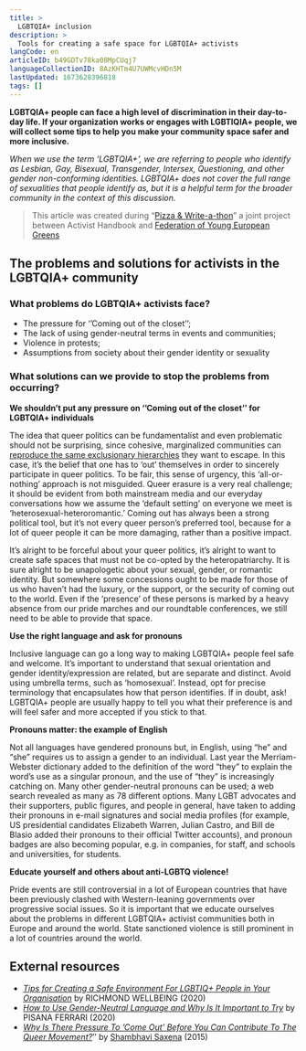 ```yaml
---
title: >
  LGBTQIA+ inclusion
description: >
  Tools for creating a safe space for LGBTQIA+ activists
langCode: en
articleID: b49GDTv78ka08MpCUqj7
languageCollectionID: 8AzKHTm4U7UWMcvHDn5M
lastUpdated: 1673628396818
tags: []
---
```


**LGBTQIA+ people can face a high level of discrimination in their day-to-day life. If your organization works or engages with LGBTIQIA+ people, we will collect some tips to help you make your community space safer and more inclusive.**

_When we use the term ‘LGBTQIA+’, we are referring to people who identify as Lesbian, Gay, Bisexual, Transgender, Intersex, Questioning, and other gender non-conforming identities. LGBTQIA+ does not cover the full range of sexualities that people identify as, but it is a helpful term for the broader community in the context of this discussion._

> This article was created during “[Pizza & Write-a-thon](/writeathon)” a joint project between Activist Handbook and [Federation of Young European Greens](https://fyeg.org/)

## **The problems and solutions for activists in the LGBTQIA+ community**

### **What problems do LGBTQIA+ activists face?**

-   The pressure for ‘’Coming out of the closet’’;
-   The lack of using gender-neutral terms in events and communities;
-   Violence in protests;
-   Assumptions from society about their gender identity or sexuality

### **What solutions can we provide to stop the problems from occurring?**

**We shouldn’t put any pressure on ‘’Coming out of the closet’’ for LGBTQIA+ individuals**

The idea that queer politics can be fundamentalist and even problematic should not be surprising, since cohesive, marginalized communities can [reproduce the same exclusionary hierarchies](http://cake.youthkiawaaz.com/2015/10/04/heirarchies-in-lgbt-movement/) they want to escape. In this case, it’s the belief that one has to ‘out’ themselves in order to sincerely participate in queer politics. To be fair, this sense of urgency, this ‘all-or-nothing’ approach is not misguided. Queer erasure is a very real challenge; it should be evident from both mainstream media and our everyday conversations how we assume the ‘default setting’ on everyone we meet is ‘heterosexual-heteroromantic.’ Coming out has always been a strong political tool, but it’s not every queer person’s preferred tool, because for a lot of queer people it can be more damaging, rather than a positive impact.

It’s alright to be forceful about your queer politics, it’s alright to want to create safe spaces that must not be co-opted by the heteropatriarchy. It is sure alright to be unapologetic about your sexual, gender, or romantic identity. But somewhere some concessions ought to be made for those of us who haven’t had the luxury, or the support, or the security of coming out to the world. Even if the ‘presence’ of these persons is marked by a heavy absence from our pride marches and our roundtable conferences, we still need to be able to provide that space.

**Use the right language and ask for pronouns**

Inclusive language can go a long way to making LGBTQIA+ people feel safe and welcome. It’s important to understand that sexual orientation and gender identity/expression are related, but are separate and distinct. Avoid using umbrella terms, such as ‘homosexual’. Instead, opt for precise terminology that encapsulates how that person identifies. If in doubt, ask! LGBTQIA+ people are usually happy to tell you what their preference is and will feel safer and more accepted if you stick to that.

**Pronouns matter: the example of English**

Not all languages have gendered pronouns but, in English, using “he” and “she” requires us to assign a gender to an individual. Last year the Merriam-Webster dictionary added to the definition of the word “they” to explain the word’s use as a singular pronoun, and the use of “they” is increasingly catching on. Many other gender-neutral pronouns can be used; a web search revealed as many as 78 different options. Many LGBT advocates and their supporters, public figures, and people in general, have taken to adding their pronouns in e-mail signatures and social media profiles (for example, US presidential candidates Elizabeth Warren, Julian Castro, and Bill de Blasio added their pronouns to their official Twitter accounts), and pronoun badges are also becoming popular, e.g. in companies, for staff, and schools and universities, for students.

**Educate yourself and others about anti-LGBTQ violence!**

Pride events are still controversial in a lot of European countries that have been previously clashed with Western-leaning governments over progressive social issues. So it is important that we educate ourselves about the problems in different LGBTQIA+ activist communities both in Europe and around the world. State sanctioned violence is still prominent in a lot of countries around the world.

## **External resources**

-   [_Tips for Creating a Safe Environment For LGBTIQ+ People in Your Organisation_](https://www.rw.org.au/creating-safe-environments-for-lgbtiq-people/) by RICHMOND WELLBEING (2020)
-   [_How to Use Gender-Neutral Language and Why Is It Important to Try_](https://www.capstan.be/how-to-use-gender-neutral-language-and-why-it-is-important-to-try/) by PISANA FERRARI (2020)
-   [_Why Is There Pressure To ’Come Out’ Before You Can Contribute To The Queer Movement?_](https://www.youthkiawaaz.com/2015/12/pressure-to-come-out-of-the-closet/)’’ by [Shambhavi Saxena](https://www.youthkiawaaz.com/author/shambhavi_saxena_1/) (2015)